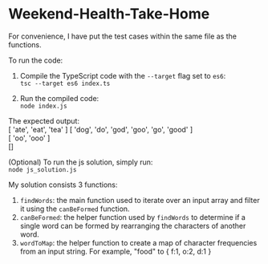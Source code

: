 # Weekend-Health-Take-Home

For convenience, I have put the test cases within the same file as the functions.

To run the code:

1. Compile the TypeScript code with the `--target` flag set to `es6`:  
   `tsc --target es6 index.ts`

2. Run the compiled code:  
   `node index.js`

The expected output:  
[ 'ate', 'eat', 'tea' ]
[ 'dog', 'do', 'god', 'goo', 'go', 'good' ]  
[ 'oo', 'ooo' ]  
[]

(Optional) To run the js solution, simply run:  
`node js_solution.js`

My solution consists 3 functions:

1. `findWords`: the main function used to iterate over an input array and filter it using the `canBeFormed` function.
2. `canBeFormed`: the helper function used by `findWords` to determine if a single word can be formed by rearranging the characters of another word.
3. `wordToMap`: the helper function to create a map of character frequencies from an input string. For example, "food" to { f:1, o:2, d:1 }
